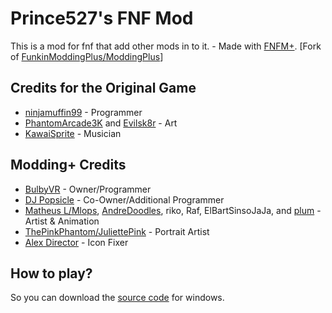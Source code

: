 # Prince527's FNF Mod
 This is a mod for fnf that add other mods in to it. - Made with [FNFM+](https://github.com/FunkinModdingPlus/ModdingPlus).
 [Fork of [FunkinModdingPlus/ModdingPlus](https://github.com/FunkinModdingPlus/ModdingPlus)]

 ## Credits for the Original Game

 - [ninjamuffin99](https://twitter.com/ninja_muffin99) - Programmer
 - [PhantomArcade3K](https://twitter.com/phantomarcade3k) and [Evilsk8r](https://twitter.com/evilsk8r) - Art
 - [KawaiSprite](https://twitter.com/kawaisprite) - Musician
 ## Modding+ Credits

 - [BulbyVR](https://github.com/TheDrawingCoder-Gamer) - Owner/Programmer
 - [DJ Popsicle](https://gamebanana.com/members/1780306) - Co-Owner/Additional Programmer
 - [Matheus L/Mlops](https://gamebanana.com/members/1767306), [AndreDoodles](https://gamebanana.com/members/1764840), riko, Raf, ElBartSinsoJaJa, and [plum](https://www.youtube.com/channel/UCXbiI4MJD9Y3FpjW61lG8ZQ) - Artist & Animation
 - [ThePinkPhantom/JuliettePink](https://gamebanana.com/members/1892442) - Portrait Artist
 - [Alex Director](https://gamebanana.com/members/1701629) - Icon Fixer

 ## How to play?

 So you can download the [source code](https://github.com/Prince527GitHub/Prince527-s-FNF-Mod/releases) for windows.
